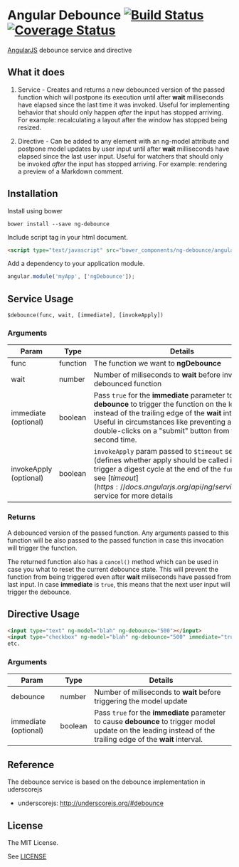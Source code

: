 Angular Debounce [![Build Status](https://travis-ci.org/shahata/angular-debounce.svg?branch=master)](https://travis-ci.org/shahata/angular-debounce) [![Coverage Status](https://coveralls.io/repos/shahata/angular-debounce/badge.png?branch=master)](https://coveralls.io/r/shahata/angular-debounce?branch=master)
================

[AngularJS](http://www.angularjs.org) debounce service and directive

## What it does

1. Service - Creates and returns a new debounced version of the passed function which will postpone its execution until after **wait** milliseconds have elapsed since the last time it was invoked. Useful for implementing behavior that should only happen *after* the input has stopped arriving. For example: recalculating a layout after the window has stopped being resized.

2. Directive - Can be added to any element with an ng-model attribute and postpone model updates by user input until after **wait** milliseconds have elapsed since the last user input. Useful for watchers that should only be invoked *after* the input has stopped arriving. For example: rendering a preview of a Markdown comment.


## Installation

Install using bower

`bower install --save ng-debounce`

Include script tag in your html document.

```html
<script type="text/javascript" src="bower_components/ng-debounce/angular-debounce.js"></script>
```

Add a dependency to your application module.

```javascript
angular.module('myApp', ['ngDebounce']);
```

## Service Usage

`$debounce(func, wait, [immediate], [invokeApply])`

### Arguments

|Param|Type|Details|
|---|---|---|
|func|function|The function we want to **ngDebounce**|
|wait|number|Number of miliseconds to **wait** before invoking the debounced function|
|immediate (optional)|boolean|Pass `true` for the **immediate** parameter to cause **debounce** to trigger the function on the leading instead of the trailing edge of the **wait** interval. Useful in circumstances like preventing accidental double-clicks on a "submit" button from firing a second time.|
|invokeApply (optional)|boolean|`invokeApply` param passed to `$timeout` service (defines whether apply should be called in order to trigger a digest cycle at the end of the `func` call) - see [$timeout](https://docs.angularjs.org/api/ng/service/$timeout) service for more details|

### Returns

A debounced version of the passed function. Any arguments passed to this function will be also passed to the passed function in case this invocation will trigger the function.

The returned function also has a `cancel()` method which can be used in case you what to reset the current debounce state. This will prevent the function from being triggered even after **wait** miliseconds have passed from last input. In case **immediate** is `true`, this means that the next user input will trigger the debounce.

## Directive Usage

```html
<input type="text" ng-model="blah" ng-debounce="500"></input>
<input type="checkbox" ng-model="blah" ng-debounce="500" immediate="true"></input>
etc.
```

### Arguments

|Param|Type|Details|
|---|---|---|
|debounce|number|Number of miliseconds to **wait** before triggering the model update|
|immediate (optional)|boolean|Pass `true` for the **immediate** parameter to cause **debounce** to trigger model update on the leading instead of the trailing edge of the **wait** interval.|

## Reference

The debounce service is based on the debounce implementation in uderscorejs
* underscorejs: http://underscorejs.org/#debounce

## License

The MIT License.

See [LICENSE](https://github.com/shahata/angular-debounce/blob/master/LICENSE)
